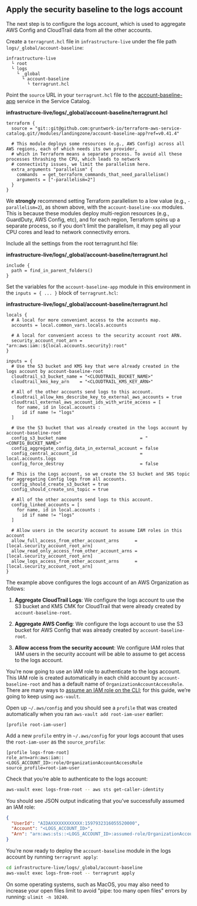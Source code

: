 ## Apply the security baseline to the logs account

The next step is to configure the logs account, which is used to aggregate AWS Config and CloudTrail data from all the
other accounts.

Create a `terragrunt.hcl` file in `infrastructure-live` under the file path `logs/_global/account-baseline`:

    infrastructure-live
      └ root
      └ logs
        └ _global
          └ account-baseline
            └ terragrunt.hcl

Point the `source` URL in your `terragrunt.hcl` file to the [account-baseline-app](https://github.com/gruntwork-io/terraform-aws-service-catalog/tree/v0.41.4/modules/landingzone/account-baseline-app) service in the Service Catalog.

**infrastructure-live/logs/\_global/account-baseline/terragrunt.hcl**

```hcl
terraform {
  source = "git::git@github.com:gruntwork-io/terraform-aws-service-catalog.git//modules/landingzone/account-baseline-app?ref=v0.41.4"

  # This module deploys some resources (e.g., AWS Config) across all AWS regions, each of which needs its own provider,
  # which in Terraform means a separate process. To avoid all these processes thrashing the CPU, which leads to network
  # connectivity issues, we limit the parallelism here.
  extra_arguments "parallelism" {
    commands  = get_terraform_commands_that_need_parallelism()
    arguments = ["-parallelism=2"]
  }
}
```

We **strongly** recommend setting Terraform parallelism to a low value (e.g., `-parallelism=2`), as shown above, with the `account-baseline-xxx` modules. This is because these modules deploy multi-region resources (e.g., GuardDuty, AWS Config, etc), and for each region, Terraform spins up a separate process, so if you don’t limit the parallelism, it may peg all your CPU cores and lead to network connectivity errors.

Include all the settings from the root terragrunt.hcl file:

**infrastructure-live/logs/\_global/account-baseline/terragrunt.hcl**

```hcl
include {
  path = find_in_parent_folders()
}
```

Set the variables for the `account-baseline-app` module in this environment in the `inputs = { ... }` block of `terragrunt.hcl`:

**infrastructure-live/logs/\_global/account-baseline/terragrunt.hcl**

```hcl
locals {
  # A local for more convenient access to the accounts map.
  accounts = local.common_vars.locals.accounts

  # A local for convenient access to the security account root ARN.
  security_account_root_arn = "arn:aws:iam::${local.accounts.security}:root"
}

inputs = {
  # Use the S3 bucket and KMS key that were already created in the logs account by account-baseline-root
  cloudtrail_s3_bucket_name = "<CLOUDTRAIL_BUCKET_NAME>"
  cloudtrail_kms_key_arn    = "<CLOUDTRAIL_KMS_KEY_ARN>"

  # All of the other accounts send logs to this account.
  cloudtrail_allow_kms_describe_key_to_external_aws_accounts = true
  cloudtrail_external_aws_account_ids_with_write_access = [
    for name, id in local.accounts :
      id if name != "logs"
  ]

  # Use the S3 bucket that was already created in the logs account by account-baseline-root
  config_s3_bucket_name                            = "<CONFIG_BUCKET_NAME>"
  config_aggregate_config_data_in_external_account = false
  config_central_account_id                        = local.accounts.logs
  config_force_destroy                             = false

  # This is the Logs account, so we create the S3 bucket and SNS topic for aggregating Config logs from all accounts.
  config_should_create_s3_bucket = true
  config_should_create_sns_topic = true

  # All of the other accounts send logs to this account.
  config_linked_accounts = [
    for name, id in local.accounts :
      id if name != "logs"
  ]

  # Allow users in the security account to assume IAM roles in this account
  allow_full_access_from_other_account_arns      = [local.security_account_root_arn]
  allow_read_only_access_from_other_account_arns = [local.security_account_root_arn]
  allow_logs_access_from_other_account_arns      = [local.security_account_root_arn]
}
```

The example above configures the logs account of an AWS Organization as follows:

1.  **Aggregate CloudTrail Logs**: We configure the logs account to use the S3 bucket and KMS CMK for CloudTrail that
    were already created by `account-baseline-root`.

2.  **Aggregate AWS Config**: We configure the logs account to use the S3 bucket for AWS Config that was already
    created by `account-baseline-root`.

3.  **Allow access from the security account**: We configure IAM roles that IAM users in the security account will be
    able to assume to get access to the logs account.

You’re now going to use an IAM role to authenticate to the logs account. This IAM role is created automatically in each
child account by `account-baseline-root` and has a default name of `OrganizationAccountAccessRole`. There are many ways
to [assume an IAM role on the CLI](https://blog.gruntwork.io/a-comprehensive-guide-to-authenticating-to-aws-on-the-command-line-63656a686799);
for this guide, we’re going to keep using `aws-vault`.

Open up `~/.aws/config` and you should see a `profile` that was created automatically when you ran
`aws-vault add root-iam-user` earlier:

```text
[profile root-iam-user]
```

Add a new `profile` entry in `~/.aws/config` for your logs account that uses the `root-iam-user` as the
`source_profile`:

```text
[profile logs-from-root]
role_arn=arn:aws:iam::<LOGS_ACCOUNT_ID>:role/OrganizationAccountAccessRole
source_profile=root-iam-user
```

Check that you’re able to authenticate to the logs account:

```bash
aws-vault exec logs-from-root -- aws sts get-caller-identity
```

You should see JSON output indicating that you’ve successfully assumed an IAM role:

```json
{
  "UserId": "AIDAXXXXXXXXXXXX:1597932316055520000",
  "Account": "<LOGS_ACCOUNT_ID>",
  "Arn": "arn:aws:sts::<LOGS_ACCOUNT_ID>:assumed-role/OrganizationAccountAccessRole/1597932316055520000"
}
```

You’re now ready to deploy the `account-baseline` module in the logs account by running `terragrunt apply`:

```bash
cd infrastructure-live/logs/_global/account-baseline
aws-vault exec logs-from-root -- terragrunt apply
```

On some operating systems, such as MacOS, you may also need to increase your open files limit to avoid "pipe: too many open files" errors by running: `ulimit -n 10240`.



<!-- ##DOCS-SOURCER-START
{"sourcePlugin":"Service Catalog Reference","hash":"558e96dce98e7fba682ef646f951a912"}
##DOCS-SOURCER-END -->
